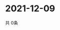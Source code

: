# 2021-12-09
  共 0条

  <!-- BEGIN -->
  <!-- 最后更新时间Thu Dec 09 2021 06:05:01 GMT+0000 (Coordinated Universal Time) -->
  
  <!-- END -->
  
  